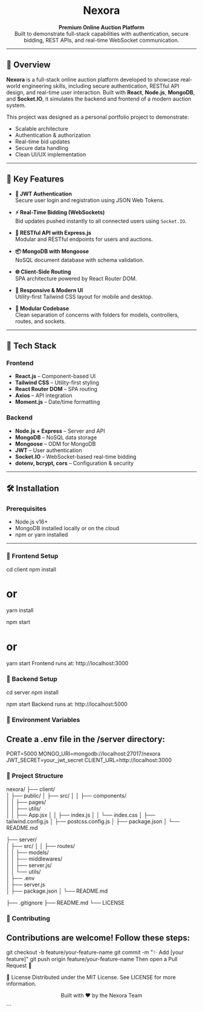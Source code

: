 
<h1 align="center">Nexora</h1>
<p align="center">
  <strong>Premium Online Auction Platform</strong><br>
  Built to demonstrate full-stack capabilities with authentication, secure bidding, REST APIs, and real-time WebSocket communication.
</p>


---

## 🧾 Overview

**Nexora** is a full-stack online auction platform developed to showcase real-world engineering skills, including secure authentication, RESTful API design, and real-time user interaction. Built with **React**, **Node.js**, **MongoDB**, and **Socket.IO**, it simulates the backend and frontend of a modern auction system.

This project was designed as a personal portfolio project to demonstrate:
- Scalable architecture
- Authentication & authorization
- Real-time bid updates
- Secure data handling
- Clean UI/UX implementation

---

## 🚀 Key Features

- **🔐 JWT Authentication**  
  Secure user login and registration using JSON Web Tokens.

- **⚡ Real-Time Bidding (WebSockets)**  
  Bid updates pushed instantly to all connected users using `Socket.IO`.

- **🧩 RESTful API with Express.js**  
  Modular and RESTful endpoints for users and auctions.

- **📦 MongoDB with Mongoose**  
  NoSQL document database with schema validation.

- **🌐 Client-Side Routing**  
  SPA architecture powered by React Router DOM.

- **📱 Responsive & Modern UI**  
  Utility-first Tailwind CSS layout for mobile and desktop.

- **🧠 Modular Codebase**  
  Clean separation of concerns with folders for models, controllers, routes, and sockets.

---

## 🧰 Tech Stack

### Frontend
- **React.js** – Component-based UI
- **Tailwind CSS** – Utility-first styling
- **React Router DOM** – SPA routing
- **Axios** – API integration
- **Moment.js** – Date/time formatting

### Backend
- **Node.js + Express** – Server and API
- **MongoDB** – NoSQL data storage
- **Mongoose** – ODM for MongoDB
- **JWT** – User authentication
- **Socket.IO** – WebSocket-based real-time bidding
- **dotenv, bcrypt, cors** – Configuration & security

---

## 🛠️ Installation

### Prerequisites
- Node.js v16+
- MongoDB installed locally or on the cloud
- npm or yarn installed

---

### 🔧 Frontend Setup


cd client
npm install
# or
yarn install

npm start
# or
yarn start
Frontend runs at: http://localhost:3000

### 🔧 Backend Setup

cd server
npm install

npm start
Backend runs at: http://localhost:5000

### 🔐 Environment Variables
## Create a .env file in the /server directory:

PORT=5000
MONGO_URI=mongodb://localhost:27017/nexora
JWT_SECRET=your_jwt_secret
CLIENT_URL=http://localhost:3000


### 📁 Project Structure

nexora/
├── client/                             
│   ├── public/
│   ├── src/
│   │   ├── components/                 
│   │   ├── pages/                      
│   │   ├── utils/                      
│   │   ├── App.jsx
│   │   ├── index.js
│   │   └── index.css
│   ├── tailwind.config.js
│   ├── postcss.config.js
│   ├── package.json
│   └── README.md

├── server/                            
│   ├── src/
│   │   ├── routes/                     
│   │   ├── models/               
│   │   ├── middlewares/               
│   │   ├── server.js/                                      
│   │   └── utils/                     
│   ├── .env                            
│   ├── server.js                       
│   ├── package.json
│   └── README.md

├── .gitignore
├── README.md
└── LICENSE


### 🙌 Contributing
## Contributions are welcome! Follow these steps:

git checkout -b feature/your-feature-name
git commit -m "✨ Add [your feature]"
git push origin feature/your-feature-name
Then open a Pull Request 🚀


📄 License
Distributed under the MIT License.
See LICENSE for more information.

<p align="center"> Built with ❤️ by the Nexora Team </p> ```